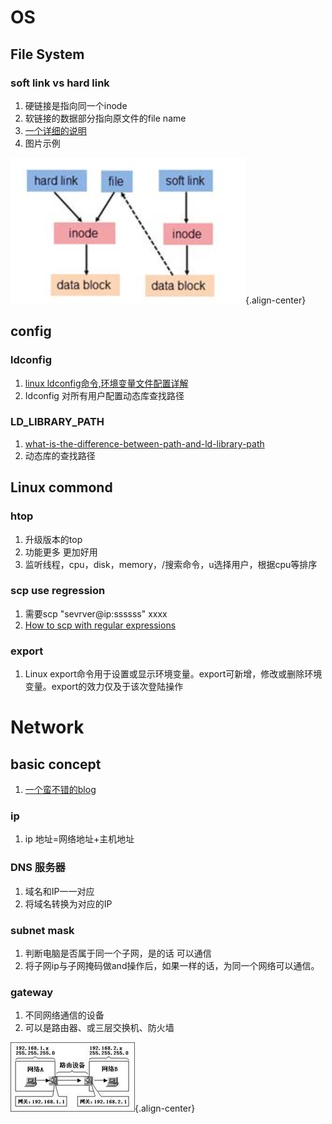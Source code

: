 <!-- TITLE: OS&Network -->
<!-- SUBTITLE: Operation System and Network -->

# OS
## File System
### soft link vs hard link
1. 硬链接是指向同一个inode
2. 软链接的数据部分指向原文件的file name 
3. [一个详细的说明](https://www.ibm.com/developerworks/cn/linux/l-cn-hardandsymb-links/index.html)
4. 图片示例 

![Pic 1](/uploads/pic-1.png "Pic 1"){.align-center}


## config
### ldconfig
1. [linux ldconfig命令,环境变量文件配置详解](https://blog.csdn.net/winycg/article/details/80572735)
2. Idconfig 对所有用户配置动态库查找路径

### LD_LIBRARY_PATH
1. [what-is-the-difference-between-path-and-ld-library-path](https://unix.stackexchange.com/questions/44990/what-is-the-difference-between-path-and-ld-library-path)
2.  动态库的查找路径


## Linux commond
### htop
1. 升级版本的top
2. 功能更多 更加好用
3. 监听线程，cpu，disk，memory，/搜索命令，u选择用户，根据cpu等排序

### scp use regression
1. 需要scp "sevrver@ip:ssssss" xxxx
2. [How to scp with regular expressions](https://unix.stackexchange.com/questions/67055/how-to-scp-with-regular-expressions)


### export
1. Linux export命令用于设置或显示环境变量。export可新增，修改或删除环境变量。export的效力仅及于该次登陆操作
# Network
## basic concept
1. [一个蛮不错的blog](http://www.cnblogs.com/JuneWang/p/3917697.html)
### ip
1. ip 地址=网络地址+主机地址

### DNS 服务器
1. 域名和IP一一对应
2. 将域名转换为对应的IP

### subnet mask 
1. 判断电脑是否属于同一个子网，是的话 可以通信
2. 将子网ip与子网掩码做and操作后，如果一样的话，为同一个网络可以通信。

### gateway
1. 不同网络通信的设备
2. 可以是路由器、或三层交换机、防火墙

![Gateway](/uploads/gateway.jpg "Gateway"){.align-center}
